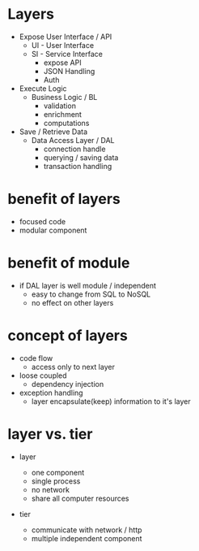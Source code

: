 # Layers

- Expose User Interface / API
  - UI - User Interface
  - SI - Service Interface
    - expose API
    - JSON Handling
    - Auth
- Execute Logic
  - Business Logic / BL
    - validation
    - enrichment
    - computations
- Save / Retrieve Data
  - Data Access Layer / DAL
    - connection handle
    - querying / saving data
    - transaction handling

# benefit of layers

- focused code
- modular component

# benefit of module

- if DAL layer is well module / independent
  - easy to change from SQL to NoSQL
  - no effect on other layers

# concept of layers

- code flow
  - access only to next layer
- loose coupled
  - dependency injection
- exception handling
  - layer encapsulate(keep) information to it's layer

# layer vs. tier

- layer

  - one component
  - single process
  - no network
  - share all computer resources

- tier
  - communicate with network / http
  - multiple independent component
